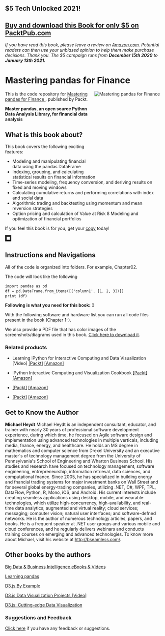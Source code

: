 ## $5 Tech Unlocked 2021!
[Buy and download this Book for only $5 on PacktPub.com](https://www.packtpub.com/product/mastering-pandas-for-finance/9781783985104)
-----
*If you have read this book, please leave a review on [Amazon.com](https://www.amazon.com/gp/product/1783985100).     Potential readers can then use your unbiased opinion to help them make purchase decisions. Thank you. The $5 campaign         runs from __December 15th 2020__ to __January 13th 2021.__*

# Mastering pandas for Finance 

<a href="https://prod.packtpub.com/in/big-data-and-business-intelligence/mastering-pandas-finance?utm_source=github&utm_medium=repository&utm_campaign="><img src="" alt="Mastering pandas for Finance " height="256px" align="right"></a>

This is the code repository for [Mastering pandas for Finance ](https://prod.packtpub.com/in/big-data-and-business-intelligence/mastering-pandas-finance?utm_source=github&utm_medium=repository&utm_campaign=), published by Packt.

**Master pandas, an open source Python Data Analysis Library, for financial data analysis**

## What is this book about?

This book covers the following exciting features:

* Modeling and manipulating financial data using the pandas DataFrame
* Indexing, grouping, and calculating statistical results on financial information
* Time-series modeling, frequency conversion, and deriving results on fixed and moving windows
* Calculating cumulative returns and performing correlations with index and social data
* Algorithmic trading and backtesting using momentum and mean reversion strategies
* Option pricing and calculation of Value at Risk
8 Modeling and optimization of financial portfolios


If you feel this book is for you, get your [copy](https://www.amazon.com/dp/1783985100) today!

<a href="https://www.packtpub.com/?utm_source=github&utm_medium=banner&utm_campaign=GitHubBanner"><img src="https://raw.githubusercontent.com/PacktPublishing/GitHub/master/GitHub.png" 
alt="https://www.packtpub.com/" border="5" /></a>

## Instructions and Navigations
All of the code is organized into folders. For example, Chapter02.

The code will look like the following:
```
import pandas as pd
df = pd.DataFrame.from_items([('column1', [1, 2, 3])])
print (df)
```

**Following is what you need for this book:**
0

With the following software and hardware list you can run all code files present in the book (Chapter 1-).

We also provide a PDF file that has color images of the screenshots/diagrams used in this book. [Click here to download it]().

### Related products
* Learning IPython for Interactive Computing and Data Visualization [Video]  [[Packt]](https://prod.packtpub.com/in/big-data-and-business-intelligence/learning-ipython-interactive-computing-and-data-visualization-vid?utm_source=github&utm_medium=repository&utm_campaign=) [[Amazon]](https://www.amazon.com/dp/1782169938)

* IPython Interactive Computing and Visualization Cookbook  [[Packt]](https://prod.packtpub.com/in/big-data-and-business-intelligence/ipython-interactive-computing-and-visualization-cookbook?utm_source=github&utm_medium=repository&utm_campaign=) [[Amazon]](https://www.amazon.com/dp/1783284811)

*  [[Packt]]() [[Amazon]](https://www.amazon.com/dp/)

*  [[Packt]]() [[Amazon]](https://www.amazon.com/dp/)

## Get to Know the Author
**Michael Heydt**
Michael Heydt is an independent consultant, educator, and trainer with nearly
30 years of professional software development experience, during which time, he
focused on Agile software design and implementation using advanced technologies
in multiple verticals, including media, fnance, energy, and healthcare. He holds
an MS degree in mathematics and computer science from Drexel University and
an executive master's of technology management degree from the University of
Pennsylvania's School of Engineering and Wharton Business School. His studies
and research have focused on technology management, software engineering,
entrepreneurship, information retrieval, data sciences, and computational fnance.
Since 2005, he has specialized in building energy and fnancial trading systems
for major investment banks on Wall Street and for several global energy-trading
companies, utilizing .NET, C#, WPF, TPL, DataFlow, Python, R, Mono, iOS,
and Android. His current interests include creating seamless applications using
desktop, mobile, and wearable technologies, which utilize high-concurrency,
high-availability, and real-time data analytics; augmented and virtual reality; cloud
services; messaging; computer vision; natural user interfaces; and software-defned
networks. He is the author of numerous technology articles, papers, and books. He
is a frequent speaker at .NET user groups and various mobile and cloud conferences,
and he regularly delivers webinars and conducts training courses on emerging
and advanced technologies. To know more about Michael, visit his website at
http://bseamless.com/.


## Other books by the authors
[Big Data & Business Intelligence eBooks & Videos](https://www.packtpub.com/big-data-and-business-intelligence/instant-lucenenet-?utm_source=github&utm_medium=repository&utm_campaign=)

[Learning pandas](https://www.packtpub.com/application-development/learning-pandas?utm_source=github&utm_medium=repository&utm_campaign=9781783985128 )

[D3.js By Example](https://www.packtpub.com/web-development/d3js-example?utm_source=github&utm_medium=repository&utm_campaign=9781785280085 )

[D3.js Data Visualization Projects [Video]](https://www.packtpub.com/web-development/d3js-data-visualization-projects-video?utm_source=github&utm_medium=repository&utm_campaign=9781786466082 )

[D3.js: Cutting-edge Data Visualization](https://www.packtpub.com/web-development/d3js-cutting-edge-data-visualization?utm_source=github&utm_medium=repository&utm_campaign=9781787281776 )

### Suggestions and Feedback
[Click here](https://docs.google.com/forms/d/e/1FAIpQLSdy7dATC6QmEL81FIUuymZ0Wy9vH1jHkvpY57OiMeKGqib_Ow/viewform) if you have any feedback or suggestions.


